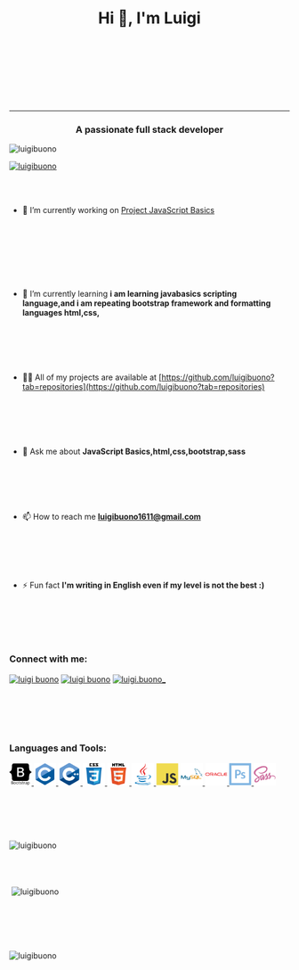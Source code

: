 <h1 align="center">Hi 👋, I'm Luigi</h1><br><br><br><br>

<br><br>
<hr>

<h3 align="center">A passionate full stack developer</h3>




<p align="left"> <img src="https://komarev.com/ghpvc/?username=luigibuono&label=Profile%20views&color=0e75b6&style=flat" alt="luigibuono" /> </p>

<p align="left"> <a href="https://github.com/ryo-ma/github-profile-trophy"><img src="https://github-profile-trophy.vercel.app/?username=luigibuono" alt="luigibuono" /></a> </p>
<br><br>


- 🔭 I’m currently working on [Project JavaScript Basics](https://luigibuono.github.io/Progetto-javascript-Basics-Luigi-Buono/)<br><br><br><br><br><br><br><br>

- 🌱 I’m currently learning **i am learning javabasics scripting language,and i am repeating bootstrap framework and formatting languages ​​html,css,**<br><br><br><br><br><br>

- 👨‍💻 All of my projects are available at [https://github.com/luigibuono?tab=repositories](https://github.com/luigibuono?tab=repositories)<br><br><br><br><br><br>

- 💬 Ask me about **JavaScript Basics,html,css,bootstrap,sass**<br><br><br><br><br><br>

- 📫 How to reach me **luigibuono1611@gmail.com**<br><br><br><br><br><br>

- ⚡ Fun fact **I'm writing in English even if my level is not the best :)**<br><br><br><br><br><br>






<h3 align="left">Connect with me:</h3>
<p align="left">
<a href="https://linkedin.com/in/luigi buono" target="blank"><img align="center" src="https://raw.githubusercontent.com/rahuldkjain/github-profile-readme-generator/master/src/images/icons/Social/linked-in-alt.svg" alt="luigi buono" height="30" width="40" /></a>
<a href="https://fb.com/luigi buono" target="blank"><img align="center" src="https://raw.githubusercontent.com/rahuldkjain/github-profile-readme-generator/master/src/images/icons/Social/facebook.svg" alt="luigi buono" height="30" width="40" /></a>
<a href="https://instagram.com/luigi.buono_" target="blank"><img align="center" src="https://raw.githubusercontent.com/rahuldkjain/github-profile-readme-generator/master/src/images/icons/Social/instagram.svg" alt="luigi.buono_" height="30" width="40" /></a>
</p><br><br><br><br>

<h3 align="left">Languages and Tools:</h3>
<p align="left"> <a href="https://getbootstrap.com" target="_blank" rel="noreferrer"> <img src="https://raw.githubusercontent.com/devicons/devicon/master/icons/bootstrap/bootstrap-plain-wordmark.svg" alt="bootstrap" width="40" height="40"/> </a> <a href="https://www.cprogramming.com/" target="_blank" rel="noreferrer"> <img src="https://raw.githubusercontent.com/devicons/devicon/master/icons/c/c-original.svg" alt="c" width="40" height="40"/> </a> <a href="https://www.w3schools.com/cpp/" target="_blank" rel="noreferrer"> <img src="https://raw.githubusercontent.com/devicons/devicon/master/icons/cplusplus/cplusplus-original.svg" alt="cplusplus" width="40" height="40"/> </a> <a href="https://www.w3schools.com/css/" target="_blank" rel="noreferrer"> <img src="https://raw.githubusercontent.com/devicons/devicon/master/icons/css3/css3-original-wordmark.svg" alt="css3" width="40" height="40"/> </a> <a href="https://www.w3.org/html/" target="_blank" rel="noreferrer"> <img src="https://raw.githubusercontent.com/devicons/devicon/master/icons/html5/html5-original-wordmark.svg" alt="html5" width="40" height="40"/> </a> <a href="https://www.java.com" target="_blank" rel="noreferrer"> <img src="https://raw.githubusercontent.com/devicons/devicon/master/icons/java/java-original.svg" alt="java" width="40" height="40"/> </a> <a href="https://developer.mozilla.org/en-US/docs/Web/JavaScript" target="_blank" rel="noreferrer"> <img src="https://raw.githubusercontent.com/devicons/devicon/master/icons/javascript/javascript-original.svg" alt="javascript" width="40" height="40"/> </a> <a href="https://www.mysql.com/" target="_blank" rel="noreferrer"> <img src="https://raw.githubusercontent.com/devicons/devicon/master/icons/mysql/mysql-original-wordmark.svg" alt="mysql" width="40" height="40"/> </a> <a href="https://www.oracle.com/" target="_blank" rel="noreferrer"> <img src="https://raw.githubusercontent.com/devicons/devicon/master/icons/oracle/oracle-original.svg" alt="oracle" width="40" height="40"/> </a> <a href="https://www.photoshop.com/en" target="_blank" rel="noreferrer"> <img src="https://raw.githubusercontent.com/devicons/devicon/master/icons/photoshop/photoshop-line.svg" alt="photoshop" width="40" height="40"/> </a> <a href="https://sass-lang.com" target="_blank" rel="noreferrer"> <img src="https://raw.githubusercontent.com/devicons/devicon/master/icons/sass/sass-original.svg" alt="sass" width="40" height="40"/> </a> </p><br><br><br><br>

<p><img align="left" src="https://github-readme-stats.vercel.app/api/top-langs?username=luigibuono&show_icons=true&locale=en&layout=compact" alt="luigibuono" /></p>
<br><br><br><br>
<p>&nbsp;<img align="center" src="https://github-readme-stats.vercel.app/api?username=luigibuono&show_icons=true&locale=en" alt="luigibuono" /></p>
<br><br><br><br>
<p><img align="center" src="https://github-readme-streak-stats.herokuapp.com/?user=luigibuono&" alt="luigibuono" /></p>
  <br><br><br><br>
  
  
  
  
  
  
  
  
  
  
